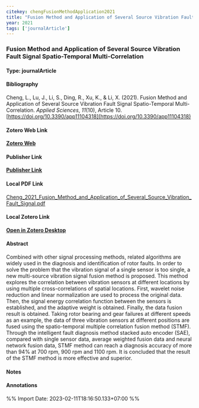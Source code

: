 ```yaml
---
citekey: chengFusionMethodApplication2021  
title: "Fusion Method and Application of Several Source Vibration Fault Signal Spatio-Temporal Multi-Correlation"
year: 2021
tags: ['journalArticle']
---
```


### Fusion Method and Application of Several Source Vibration Fault Signal Spatio-Temporal Multi-Correlation  

#### Type: journalArticle

#### Bibliography
  
Cheng, L., Lu, J., Li, S., Ding, R., Xu, K., & Li, X. (2021). Fusion Method and Application of Several Source Vibration Fault Signal Spatio-Temporal Multi-Correlation. _Applied Sciences_, _11_(10), Article 10. [https://doi.org/10.3390/app11104318](https://doi.org/10.3390/app11104318)  
  

#### Zotero Web Link
[**Zotero Web**](http://zotero.org/users/242940/items/ADC68UBM)  

#### Publisher Link
[**Publisher Link**](https://www.mdpi.com/2076-3417/11/10/4318)  

#### Local PDF Link
[Cheng_2021_Fusion_Method_and_Application_of_Several_Source_Vibration_Fault_Signal.pdf](file:///C:/Users/User/Zotero/storage/PQ5ZV76T/Cheng_2021_Fusion_Method_and_Application_of_Several_Source_Vibration_Fault_Signal.pdf)  

#### Local Zotero Link
[**Open in Zotero Desktop**](zotero://select/library/items/ADC68UBM)  

#### Abstract

Combined with other signal processing methods, related algorithms are widely used in the diagnosis and identification of rotor faults. In order to solve the problem that the vibration signal of a single sensor is too single, a new multi-source vibration signal fusion method is proposed. This method explores the correlation between vibration sensors at different locations by using multiple cross-correlations of spatial locations. First, wavelet noise reduction and linear normalization are used to process the original data. Then, the signal energy correlation function between the sensors is established, and the adaptive weight is obtained. Finally, the data fusion result is obtained. Taking rotor bearing and gear failures at different speeds as an example, the data of three vibration sensors at different positions are fused using the spatio-temporal multiple correlation fusion method (STMF). Through the intelligent fault diagnosis method stacked auto encoder (SAE), compared with single sensor data, average weighted fusion data and neural network fusion data, STMF method can reach a diagnosis accuracy of more than 94% at 700 rpm, 900 rpm and 1100 rpm. It is concluded that the result of the STMF method is more effective and superior.


#### Notes


#### Annotations


%% Import Date: 2023-02-11T18:16:50.133+07:00 %%
